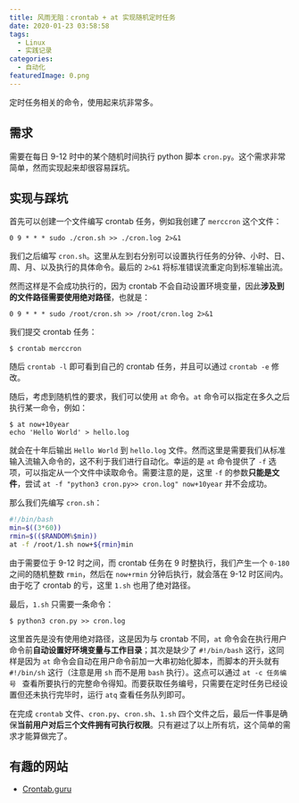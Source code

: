 ```yaml
---
title: 风雨无阻：crontab + at 实现随机定时任务
date: 2020-01-23 03:58:58
tags:
  - Linux
  - 实践记录
categories:
  - 自动化
featuredImage: 0.png
---
```


定时任务相关的命令，使用起来坑非常多。

<!--more-->

## 需求

需要在每日 9-12 时中的某个随机时间执行 python 脚本 `cron.py`。这个需求非常简单，然而实现起来却很容易踩坑。

## 实现与踩坑

首先可以创建一个文件编写 crontab 任务，例如我创建了 `merccron` 这个文件：

```
0 9 * * * sudo ./cron.sh >> ./cron.log 2>&1
```

我们之后编写 `cron.sh`。这里从左到右分别可以设置执行任务的分钟、小时、日、周、月、以及执行的具体命令。最后的 `2>&1` 将标准错误流重定向到标准输出流。

然而这样是不会成功执行的，因为 crontab 不会自动设置环境变量，因此**涉及到的文件路径需要使用绝对路径**，也就是：

```
0 9 * * * sudo /root/cron.sh >> /root/cron.log 2>&1
```

我们提交 crontab 任务：

```shell
$ crontab merccron
```

随后 `crontab -l` 即可看到自己的 crontab 任务，并且可以通过 `crontab -e` 修改。

随后，考虑到随机性的要求，我们可以使用 `at` 命令。`at` 命令可以指定在多久之后执行某一命令，例如：

```shell
$ at now+10year
echo 'Hello World' > hello.log
```

就会在十年后输出 `Hello World` 到 `hello.log` 文件。然而这里是需要我们从标准输入流输入命令的，这不利于我们进行自动化。幸运的是 `at` 命令提供了 `-f` 选项，可以指定从一个文件中读取命令。需要注意的是，这里 `-f` 的参数**只能是文件**，尝试 `at -f "python3 cron.py>> cron.log" now+10year` 并不会成功。

那么我们先编写 `cron.sh`：

```bash
#!/bin/bash
min=$((3*60))
rmin=$(($RANDOM%$min))
at -f /root/1.sh now+${rmin}min
```

由于需要位于 9-12 时之间，而 crontab 任务在 9 时整执行，我们产生一个 `0-180` 之间的随机整数 `rmin`，然后在 `now+rmin` 分钟后执行，就会落在 9-12 时区间内。由于吃了 crontab 的亏，这里 `1.sh` 也用了绝对路径。

最后，`1.sh` 只需要一条命令：

```shell
$ python3 cron.py >> cron.log
```

这里首先是没有使用绝对路径，这是因为与 crontab 不同，`at` 命令会在执行用户命令前**自动设置好环境变量与工作目录**；其次是缺少了 `#!/bin/bash` 这行，这同样是因为 `at` 命令会自动在用户命令前加一大串初始化脚本，而脚本的开头就有 `#!/bin/sh` 这行（注意是用 `sh` 而不是用 `bash` 执行）。这点可以通过 `at -c 任务编号 ` 查看所要执行的完整命令得知。而要获取任务编号，只需要在定时任务已经设置但还未执行完毕时，运行 `atq` 查看任务队列即可。

在完成 `crontab` 文件、`cron.py`、`cron.sh`、`1.sh` 四个文件之后，最后一件事是确保**当前用户对后三个文件拥有可执行权限**。只有避过了以上所有坑，这个简单的需求才能算做完了。

## 有趣的网站

- [Crontab.guru](https://crontab.guru/)
